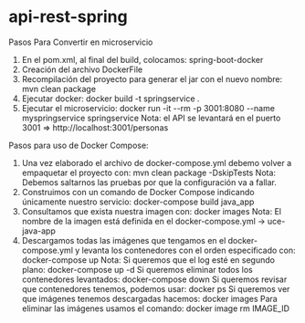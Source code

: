 # api-rest-spring
Pasos Para Convertir en microservicio
1. En el pom.xml, al final del build, colocamos: <finalName>spring-boot-docker</finalName>
2. Creación del archivo DockerFile
3. Recompilación del proyecto para generar el jar con el nuevo nombre: mvn clean package
4. Ejecutar docker: docker build -t springservice .
5. Ejecutar el microservicio: docker run -it --rm -p 3001:8080 --name myspringservice springservice
	Nota: el API se levantará en el puerto 3001 => http://localhost:3001/personas
	
Pasos para uso de Docker Compose:
1. Una vez elaborado el archivo de docker-compose.yml debemo volver a empaquetar el proyecto con: mvn clean package -DskipTests
	Nota: Debemos saltarnos las pruebas por que la configuración va a fallar.
2. Construimos con un comando de Docker Compose indicando únicamente nuestro servicio: docker-compose build java_app
3. Consultamos que exista nuestra imagen con: docker images
	Nota: El nombre de la imagen está definida en el docker-compose.yml -> uce-java-app
4. Descargamos todas las imágenes que tengamos en el docker-compose.yml y levanta los contenedores con el orden especificado con: docker-compose up
	Nota: Si queremos que el log esté en segundo plano: docker-compose up -d
		  Si queremos eliminar todos los contenedores levantados: docker-compose down
		  Si queremos revisar que contenedores tenemos, podemos usar: docker ps
		  Si queremos ver que imágenes tenemos descargadas hacemos: docker images
		  Para eliminar las imágenes usamos el comando: docker image rm IMAGE_ID